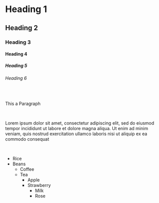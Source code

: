 <!-- Headings-->

# Heading 1
## Heading 2
### Heading 3
#### Heading 4
##### Heading 5
###### Heading 6

<br>

<!-- Paragraph-->
<p>This a Paragraph</p> <br>
<p>Lorem ipsum dolor sit amet, consectetur adipiscing elit, sed do eiusmod tempor incididunt ut labore et dolore magna aliqua. Ut enim ad minim veniam, quis nostrud exercitation ullamco laboris nisi ut aliquip ex ea commodo consequat</p>
<br>

<!-- Bulletpoints-->
* Rice
* Beans
    * Coffee
    * Tea
        * Apple
        * Strawberry
            - Milk
            - Rose   